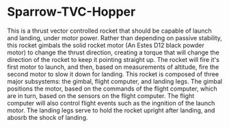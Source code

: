 # Sparrow-TVC-Hopper
This is a thrust vector controlled rocket that should be capable of launch and landing, under motor power. Rather than depending on passive stability, this rocket gimbals the solid rocket motor (An Estes D12 black powder motor) to change the thrust direction, creating a torque that will change the direction of the rocket to keep it pointing straight up. The rocket will fire it's first motor to launch, and then, based on measurements of altitude, fire the second motor to slow it down for landing. This rocket is composed of three major subsystems: the gimbal, flight computer, and landing legs. The gimbal positions the motor, based on the commands of the flight computer, which are in turn, based on the sensors on the flight computer. The flight computer will also control flight events such as the ingnition of the launch motor. The landing legs serve to hold the rocket upright after landing, and abosrb the shock of landing. 
